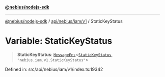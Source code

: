 [**@nebius/nodejs-sdk**](../../../../../README.md)

***

[@nebius/nodejs-sdk](../../../../../README.md) / [api/nebius/iam/v1](../README.md) / StaticKeyStatus

# Variable: StaticKeyStatus

> **StaticKeyStatus**: [`MessageFns`](../../../../../runtime/protos/core/interfaces/MessageFns.md)\<[`StaticKeyStatus`](../interfaces/StaticKeyStatus.md), `"nebius.iam.v1.StaticKeyStatus"`\>

Defined in: src/api/nebius/iam/v1/index.ts:19342
